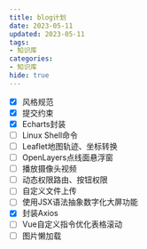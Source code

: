 ```yaml
---
title: blog计划
date: 2023-05-11
updated: 2023-05-11
tags:
- 知识库
categories: 
- 知识库
hide: true
---
```


- [x] 风格规范
- [x] 提交约束
- [x] Echarts封装
- [ ] Linux Shell命令
- [ ] Leaflet地图轨迹、坐标转换
- [ ] OpenLayers点线面悬浮窗
- [ ] 播放摄像头视频
- [ ] 动态权限路由、按钮权限
- [ ] 自定义文件上传
- [ ] 使用JSX语法抽象数字化大屏功能
- [x] 封装Axios
- [ ] Vue自定义指令优化表格滚动
- [ ] 图片懒加载
